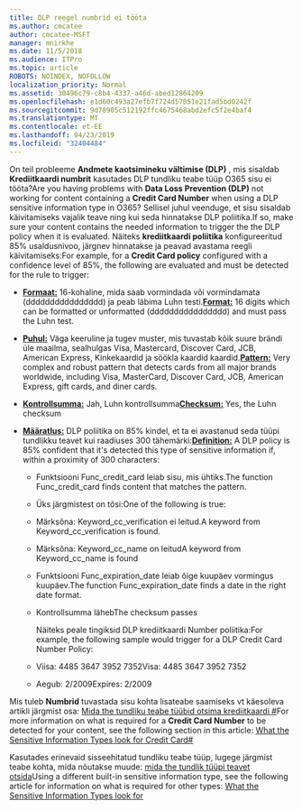 ```yaml
---
title: DLP reegel numbrid ei tööta
ms.author: cmcatee
author: cmcatee-MSFT
manager: mnirkhe
ms.date: 11/5/2018
ms.audience: ITPro
ms.topic: article
ROBOTS: NOINDEX, NOFOLLOW
localization_priority: Normal
ms.assetid: 30496c79-c8b4-4337-a46d-abed12864209
ms.openlocfilehash: e1d60c493a27efb7f724d57051e21fad5bd0242f
ms.sourcegitcommit: 9d78905c512192ffc4675468abd2efc5f2e4baf4
ms.translationtype: MT
ms.contentlocale: et-EE
ms.lasthandoff: 04/23/2019
ms.locfileid: "32404484"
---
```

<span data-ttu-id="f75ac-102">On teil probleeme **Andmete kaotsimineku vältimise (DLP)** , mis sisaldab **Krediitkaardi numbrit** kasutades DLP tundliku teabe tüüp O365 sisu ei tööta?</span><span class="sxs-lookup"><span data-stu-id="f75ac-102">Are you having problems with **Data Loss Prevention (DLP)** not working for content containing a **Credit Card Number** when using a DLP sensitive information type in O365?</span></span> <span data-ttu-id="f75ac-103">Sellisel juhul veenduge, et sisu sisaldab käivitamiseks vajalik teave ning kui seda hinnatakse DLP poliitika.</span><span class="sxs-lookup"><span data-stu-id="f75ac-103">If so, make sure your content contains the needed information to trigger the the DLP policy when it is evaluated.</span></span> <span data-ttu-id="f75ac-104">Näiteks **krediitkaardi poliitika** konfigureeritud 85% usaldusnivoo, järgnev hinnatakse ja peavad avastama reegli käivitamiseks:</span><span class="sxs-lookup"><span data-stu-id="f75ac-104">For example, for a **Credit Card policy** configured with a confidence level of 85%, the following are evaluated and must be detected for the rule to trigger:</span></span> 
  
- <span data-ttu-id="f75ac-105">**[Formaat:](https://docs.microsoft.com/office365/securitycompliance/what-the-sensitive-information-types-look-for#format-19)** 16-kohaline, mida saab vormindada või vormindamata (dddddddddddddddd) ja peab läbima Luhn testi.</span><span class="sxs-lookup"><span data-stu-id="f75ac-105">**[Format:](https://docs.microsoft.com/office365/securitycompliance/what-the-sensitive-information-types-look-for#format-19)** 16 digits which can be formatted or unformatted (dddddddddddddddd) and must pass the Luhn test.</span></span> 
    
- <span data-ttu-id="f75ac-106">**[Puhul:](https://docs.microsoft.com/office365/securitycompliance/what-the-sensitive-information-types-look-for#pattern-19)** Väga keeruline ja tugev muster, mis tuvastab kõik suure brändi üle maailma, sealhulgas Visa, Mastercard, Discover Card, JCB, American Express, Kinkekaardid ja söökla kaardid kaardid.</span><span class="sxs-lookup"><span data-stu-id="f75ac-106">**[Pattern:](https://docs.microsoft.com/office365/securitycompliance/what-the-sensitive-information-types-look-for#pattern-19)** Very complex and robust pattern that detects cards from all major brands worldwide, including Visa, MasterCard, Discover Card, JCB, American Express, gift cards, and diner cards.</span></span> 
    
- <span data-ttu-id="f75ac-107">**[Kontrollsumma:](https://docs.microsoft.com/office365/securitycompliance/what-the-sensitive-information-types-look-for#checksum-19)** Jah, Luhn kontrollsumma</span><span class="sxs-lookup"><span data-stu-id="f75ac-107">**[Checksum:](https://docs.microsoft.com/office365/securitycompliance/what-the-sensitive-information-types-look-for#checksum-19)** Yes, the Luhn checksum</span></span> 
    
- <span data-ttu-id="f75ac-108">**[Määratlus:](https://docs.microsoft.com/office365/securitycompliance/what-the-sensitive-information-types-look-for#definition-19)** DLP poliitika on 85% kindel, et ta ei avastanud seda tüüpi tundlikku teavet kui raadiuses 300 tähemärki:</span><span class="sxs-lookup"><span data-stu-id="f75ac-108">**[Definition:](https://docs.microsoft.com/office365/securitycompliance/what-the-sensitive-information-types-look-for#definition-19)** A DLP policy is 85% confident that it's detected this type of sensitive information if, within a proximity of 300 characters:</span></span> 
    
  - <span data-ttu-id="f75ac-109">Funktsiooni Func_credit_card leiab sisu, mis ühtiks.</span><span class="sxs-lookup"><span data-stu-id="f75ac-109">The function Func_credit_card finds content that matches the pattern.</span></span>
    
  - <span data-ttu-id="f75ac-110">Üks järgmistest on tõsi:</span><span class="sxs-lookup"><span data-stu-id="f75ac-110">One of the following is true:</span></span> 
    
  - <span data-ttu-id="f75ac-111">Märksõna: Keyword_cc_verification ei leitud.</span><span class="sxs-lookup"><span data-stu-id="f75ac-111">A keyword from Keyword_cc_verification is found.</span></span>
    
  - <span data-ttu-id="f75ac-112">Märksõna: Keyword_cc_name on leitud</span><span class="sxs-lookup"><span data-stu-id="f75ac-112">A keyword from Keyword_cc_name is found</span></span>
    
  - <span data-ttu-id="f75ac-113">Funktsiooni Func_expiration_date leiab õige kuupäev vormingus kuupäev.</span><span class="sxs-lookup"><span data-stu-id="f75ac-113">The function Func_expiration_date finds a date in the right date format.</span></span>
    
  - <span data-ttu-id="f75ac-114">Kontrollsumma läheb</span><span class="sxs-lookup"><span data-stu-id="f75ac-114">The checksum passes</span></span>
    
    <span data-ttu-id="f75ac-115">Näiteks peale tingiksid DLP krediitkaardi Number poliitika:</span><span class="sxs-lookup"><span data-stu-id="f75ac-115">For example, the following sample would trigger for a DLP Credit Card Number Policy:</span></span>
    
  - <span data-ttu-id="f75ac-116">Viisa: 4485 3647 3952 7352</span><span class="sxs-lookup"><span data-stu-id="f75ac-116">Visa: 4485 3647 3952 7352</span></span> 
    
  - <span data-ttu-id="f75ac-117">Aegub: 2/2009</span><span class="sxs-lookup"><span data-stu-id="f75ac-117">Expires: 2/2009</span></span>
    
<span data-ttu-id="f75ac-118">Mis tuleb **Numbrid** tuvastada sisu kohta lisateabe saamiseks vt käesoleva artikli järgmist osa: [Mida the tundliku teabe tüübid otsima krediitkaardi #](https://docs.microsoft.com/office365/securitycompliance/what-the-sensitive-information-types-look-for#credit-card-number)</span><span class="sxs-lookup"><span data-stu-id="f75ac-118">For more information on what is required for a **Credit Card Number** to be detected for your content, see the following section in this article: [What the Sensitive Information Types look for Credit Card#](https://docs.microsoft.com/office365/securitycompliance/what-the-sensitive-information-types-look-for#credit-card-number)</span></span>
  
<span data-ttu-id="f75ac-119">Kasutades erinevaid sisseehitatud tundliku teabe tüüp, lugege järgmist teabe kohta, mida nõutakse muude: [mida the tundlik tüüpi teavet otsida](https://docs.microsoft.com/office365/securitycompliance/what-the-sensitive-information-types-look-for)</span><span class="sxs-lookup"><span data-stu-id="f75ac-119">Using a different built-in sensitive information type, see the following article for information on what is required for other types: [What the Sensitive Information Types look for](https://docs.microsoft.com/office365/securitycompliance/what-the-sensitive-information-types-look-for)</span></span>
  

